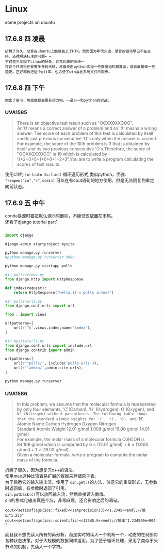 # Linux

some projects on ubuntu

## 17.6.8 四 凌晨

    折腾了许久，总算在ubuntu上勉强装上了HTK。然而因为年代久远，录音的驱动早已不在支持，还得解决标注的问题= =
    不过至少发现了Linux的好处，非常优雅的系统～
    在这个环境里还是要多多码代码，准备先用python实现一些数据结构和算法，或者直接做一些题吧。正好都放进这个git库，也方便了win与此系统文件的同步。

## 17.6.8 四 下午

    掏出了紫书，可能做题会更有动力吧。一道c++和python的实战。

### UVA1585

  >There is an objective test result such as "OOXXOXXOOO". An'O'means a correct answer of a problem and an 'X' means a wrong answer. The score of each problem of this test is calculated by itself andits just previous consecutive 'O's only when the answer is correct. For example, the score of the 10th problem is 3 that is obtained by itself and its two previous consecutive 'O's.Therefore, the score of "OOXXOXXOOO" is 10 which is calculated by \1+2+0+0+1+0+0+1+2+3".You are to write a program calculating the scores of test results.

使用c11的 `for(auto &c:line)` 循环遍历形式,类似python，优雅.
`freopen("in","r",stdin)`   可以在有cout语句的地方使用，但是无法回复到重定向前状态。

## 17.6.9 五 中午

conda换源时要把默认源同时删除，不能仅仅放置在末尾。<br> 还看了django tutorial part1

```python

import django

django-admin startproject mysite

python manage.py runserver
#python manage.py runserver 8080

python manage.py startapp polls

#in polls/views.py
from django.http import HttpResponse

def index(request):
    return HttpResponse("Hello,it's polls index!")

#in polls/urls.py
from django.conf.urls import url

from . import views

urlpatterns=[
    url(r'^$',views.index,name='index'),
]

#in mysite/urls.py
from django.conf.urls import include,url
from django.contrib import admin

urlpatterns=[
    url(r'^polls/', include('polls.urls')),
    url(r'^admin/',admin.site.urls),
]

python manage.py runserver

```

### UVA1586

   >In this problem, we assume that the molecular formula is represented by only four elements, 'C'(Carbon), 'H' (Hydrogen), O'(Oxygen), and `N' (Nitrogen) without parentheses.
   >The following table shows that the standard atomic weights for 'C', 'H', 'O', and `N'.<br> 
   >Atomic Name	            Carbon	    Hydrogen	Oxygen	    Nitrogen <br> 
   >Standard Atomic Weight	12.01 g/mol	1.008 g/mol	16.00 g/mol	14.01 g/mol<br>
   >For example, the molar mass of a molecular formula C6H5OH is 94.108 g/mol which is computed by 6 × (12.01 g/mol) + 6 × (1.008 g/mol) + 1 × (16.00 g/mol).<br> 
   >Given a molecular formula, write a program to compute the molar mass of the formula.

折腾了很久，因为想复习c++的语法。<br> 
使用map这种比较容易扩展的容器来存储原子表。<br>
为了熟悉它的输入输出流，使用了 `cin.get()`的方法，注意它的重载形式，无参数时返回值，有参数时返回了引用。<br>
`cin.putback(c)`可以放回输入流，然后直接读入数值。<br>
cin的格式化输出真是个坑，非常麻烦，还会影响之后的语句。

    cout<<setiosflags(ios::fixed)<<setprecision(3)<<1.2345<<endl;//输出"1.235" 
    cout<<setiosflags(ios::scientific)<<12345.0<<endl;//输出"1.234500e+004 " 
    
而且我不想先读入所有的再分析，而是实时的读入一个判断一个，动态的在局部对各种状态决策，对于大规模的数据同样适用。为了便于循环处理，采用了类似于头节点的机制，先读入一个字符。<br>

